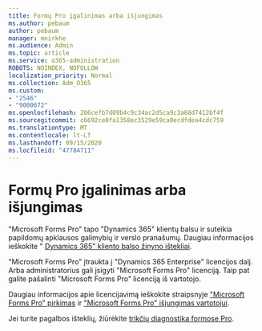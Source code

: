 ```yaml
---
title: Formų Pro įgalinimas arba išjungimas
ms.author: pebaum
author: pebaum
manager: mnirkhe
ms.audience: Admin
ms.topic: article
ms.service: o365-administration
ROBOTS: NOINDEX, NOFOLLOW
localization_priority: Normal
ms.collection: Adm_O365
ms.custom:
- "2546"
- "9000672"
ms.openlocfilehash: 206cefb7d09b4c9c34ac2d5ca9c3a68d7412bf4f
ms.sourcegitcommit: c6692ce0fa1358ec3529e59ca0ecdfdea4cdc759
ms.translationtype: MT
ms.contentlocale: lt-LT
ms.lasthandoff: 09/15/2020
ms.locfileid: "47784711"
---
```

# <a name="enable-or-disable-forms-pro"></a>Formų Pro įgalinimas arba išjungimas

"Microsoft Forms Pro" tapo "Dynamics 365" klientų balsu ir suteikia papildomų apklausos galimybių ir verslo pranašumų. Daugiau informacijos ieškokite " [Dynamics 365" kliento balso žinyno ištekliai](https://go.microsoft.com/fwlink/p/?linkid=2128357).  

"Microsoft Forms Pro" įtraukta į "Dynamics 365 Enterprise" licencijos dalį. Arba administratorius gali įsigyti "Microsoft Forms Pro" licenciją. Taip pat galite pašalinti "Microsoft Forms Pro" licenciją iš vartotojo.  

Daugiau informacijos apie licencijavimą ieškokite straipsnyje ["Microsoft Forms Pro" pirkimas](https://docs.microsoft.com/forms-pro/purchase#purchase-microsoft-forms-pro-for-users-in-a-dynamics-365-tenant) ir ["Microsoft Forms Pro" išjungimas vartotojui](https://docs.microsoft.com/forms-pro/purchase#disable-microsoft-forms-pro-for-a-user-1).
  
Jei turite pagalbos išteklių, žiūrėkite [trikčių diagnostika formose Pro](https://docs.microsoft.com/forms-pro/troubleshoot).